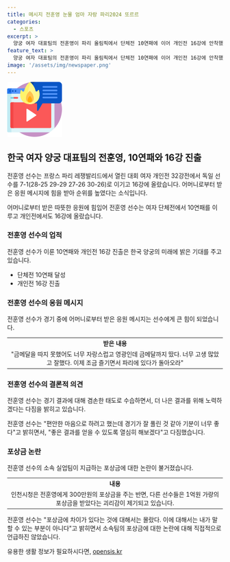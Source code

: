 ```yaml
---
title: 메시지 전훈영 눈물 엄마 자랑 파리2024 또르르
categories:
  - 스포츠
excerpt: >
  양궁 여자 대표팀의 전훈영이 파리 올림픽에서 단체전 10연패에 이어 개인전 16강에 안착했다. 전훈영은 금메달을 따낸 뒤 어머니로부터 격려의 문자를 받았고, 감격하여 눈물을 흘렸다. 힘을 얻은 그는 경기에서 편안한 마음가짐으로 좋은 결과를 이끌어내고 싶다고 밝혔다. 전훈영은 포상금 차별에 대해 언급은 피하며 겸손한 모습을 보였다.
feature_text: >
  양궁 여자 대표팀의 전훈영이 파리 올림픽에서 단체전 10연패에 이어 개인전 16강에 안착했다. 전훈영은 금메달을 따낸 뒤 어머니로부터 격려의 문자를 받았고, 감격하여 눈물을 흘렸다. 힘을 얻은 그는 경기에서 편안한 마음가짐으로 좋은 결과를 이끌어내고 싶다고 밝혔다. 전훈영은 포상금 차별에 대해 언급은 피하며 겸손한 모습을 보였다.
image: '/assets/img/newspaper.png'
---
```


<p><img src="/assets/img/news.png" alt="rentncar 속보" /></p>

<h2 data-ke-size="size26">한국 여자 양궁 대표팀의 전훈영, 10연패와 16강 진출</h2>

<p>전훈영 선수는 프랑스 파리 레쟁발리드에서 열린 대회 여자 개인전 32강전에서 독일 선수를 7-1(28-25 29-29 27-26 30-26)로 이기고 16강에 올랐습니다. 어머니로부터 받은 응원 메시지에 힘을 받아 순위를 높였다는 소식입니다.</p>

<p data-ke-size="size16">어머니로부터 받은 따뜻한 응원에 힘입어 전훈영 선수는 여자 단체전에서 10연패를 이루고 개인전에서도 16강에 올랐습니다.</p>

<h3 data-ke-size="size24">전훈영 선수의 업적</h3>

<p>전훈영 선수가 이룬 10연패와 개인전 16강 진출은 한국 양궁의 미래에 밝은 기대를 주고 있습니다.</p>

<ul>
  <li>단체전 10연패 달성</li>
  <li>개인전 16강 진출</li>
</ul>

<h3 data-ke-size="size24">전훈영 선수의 응원 메시지</h3>

<p>전훈영 선수가 경기 중에 어머니로부터 받은 응원 메시지는 선수에게 큰 힘이 되었습니다.</p>

<table>
  <tr>
    <td style="text-align: center; height: 17px;"><b>받은 내용</b></td>
  </tr>
  <tr>
    <td style="text-align: center; height: 17px;">"금메달을 따지 못했어도 너무 자랑스럽고 영광인데 금메달까지 땄다. 너무 고생 많았고 잘했다. 이제 조금 즐기면서 파리에 있다가 돌아오라"</td>
  </tr>
</table>

<h3 data-ke-size="size24">전훈영 선수의 결론적 의견</h3>

<p>전훈영 선수는 경기 결과에 대해 겸손한 태도로 수습하면서, 더 나은 결과를 위해 노력하겠다는 다짐을 밝히고 있습니다.</p>

<p data-ke-size="size16">전훈영 선수는 "편안한 마음으로 하려고 했는데 경기가 잘 풀린 것 같아 기분이 너무 좋다"고 밝히면서, "좋은 결과를 얻을 수 있도록 열심히 해보겠다"고 다짐했습니다.</p>

<h3 data-ke-size="size24">포상금 논란</h3>

<p>전훈영 선수의 소속 실업팀이 지급하는 포상금에 대한 논란이 불거졌습니다.</p>

<table>
  <tr>
    <td style="text-align: center; height: 17px;"><b>내용</b></td>
  </tr>
  <tr>
    <td style="text-align: center; height: 17px;">인천시청은 전훈영에게 300만원의 포상금을 주는 반면, 다른 선수들은 1억원 가량의 포상금을 받았다는 괴리감이 제기되고 있습니다.</td>
  </tr>
</table>

<p data-ke-size="size16">전훈영 선수는 "포상금에 차이가 있다는 것에 대해서는 몰랐다. 이에 대해서는 내가 말할 수 있는 부분이 아니다"고 밝히면서 소속팀의 포상금에 대한 논란에 대해 직접적으로 언급하진 않았습니다.</p>
유용한 생활 정보가 필요하시다면, <a href="https://opensis.kr" rel="dofollow">opensis.kr</a>



